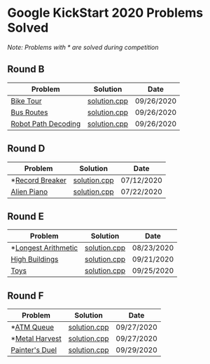 # Google KickStart 2020 Problems Solved
*Note: Problems with * are solved during competition*

## Round B
| Problem                                     | Solution                             | Date       |
| ------------------------------------------- | ------------------------------------ | ---------- |
| [Bike Tour][bike_tour1]                     | [solution.cpp][bike_tour2]           | 09/26/2020 |
| [Bus Routes][bus_routes1]                   | [solution.cpp][bus_routes2]          | 09/26/2020 |
| [Robot Path Decoding][robot_path_decoding1] | [solution.cpp][robot_path_decoding2] | 09/26/2020 |

## Round D
| Problem                            | Solution                        | Date       |
| ---------------------------------- | ------------------------------- | ---------- |
| *[Record Breaker][record_breaker1] | [solution.cpp][record_breaker2] | 07/12/2020 |
| [Alien Piano][alien_piano1]        | [solution.cpp][alien_piano2]    | 07/22/2020 |

## Round E
| Problem                                    | Solution                            | Date       |
| ------------------------------------------ | ----------------------------------- | ---------- |
| *[Longest Arithmetic][longest_arithmetic1] | [solution.cpp][longest_arithmetic2] | 08/23/2020 |
| [High Buildings][high_buildings1]          | [solution.cpp][high_buildings2]     | 09/21/2020 |
| [Toys][toys1]                              | [solution.cpp][toys2]               | 09/25/2020 |

## Round F
| Problem                          | Solution                       | Date       |
| -------------------------------- | ------------------------------ | ---------- |
| *[ATM Queue][atm_queue1]         | [solution.cpp][atm_queue2]     | 09/27/2020 |
| *[Metal Harvest][metal_harvest1] | [solution.cpp][metal_harvest2] | 09/27/2020 |
| [Painter's Duel][painters_duel1] | [solution.cpp][painters_duel2] | 09/29/2020 |

[record_breaker1]: https://codingcompetitions.withgoogle.com/kickstart/round/000000000019ff08/0000000000387171
[record_breaker2]: ./D/RecordBreaker/solution.cpp
[alien_piano1]: https://codingcompetitions.withgoogle.com/kickstart/round/000000000019ff08/0000000000387174
[alien_piano2]: ./D/AlienPiano/solution.cpp
[longest_arithmetic1]: https://codingcompetitions.withgoogle.com/kickstart/round/000000000019ff47/00000000003bf4ed
[longest_arithmetic2]: ./E/LongestArithmetic/solution.cpp
[high_buildings1]: https://codingcompetitions.withgoogle.com/kickstart/round/000000000019ff47/00000000003bef73
[high_buildings2]: ./E/HighBuildings/solution.cpp
[toys1]: https://codingcompetitions.withgoogle.com/kickstart/round/000000000019ff47/00000000003bef29
[toys2]: ./E/Toys/solution.cpp
[bike_tour1]: https://codingcompetitions.withgoogle.com/kickstart/round/000000000019ffc8/00000000002d82e6
[bike_tour2]: ./B/BikeTour/solution.cpp
[bus_routes1]: https://codingcompetitions.withgoogle.com/kickstart/round/000000000019ffc8/00000000002d83bf
[bus_routes2]: ./B/BusRoutes/solution.cpp
[robot_path_decoding1]: https://codingcompetitions.withgoogle.com/kickstart/round/000000000019ffc8/00000000002d83dc
[robot_path_decoding2]: ./B/RobotPathDecoding/solution.cpp
[atm_queue1]: https://codingcompetitions.withgoogle.com/kickstart/round/000000000019ff48/00000000003f4ed8
[atm_queue2]: ./F/ATMQueue/solution.cpp
[metal_harvest1]: https://codingcompetitions.withgoogle.com/kickstart/round/000000000019ff48/00000000003f4b8b
[metal_harvest2]: ./F/MetalHarvest/solution.cpp
[painters_duel1]: https://codingcompetitions.withgoogle.com/kickstart/round/000000000019ff48/00000000003f47fb
[painters_duel2]: ./F/PaintersDuel/solution.cpp